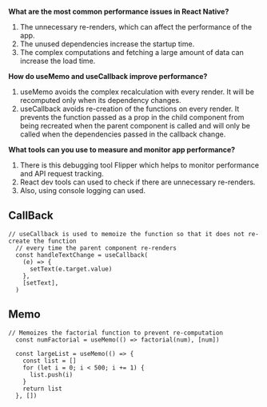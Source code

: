 **What are the most common performance issues in React Native?**
1. The unnecessary re-renders, which can affect the performance of the app.
2. The unused dependencies increase the startup time.
3. The complex computations and fetching a large amount of data can increase the load time.

**How do useMemo and useCallback improve performance?**
1. useMemo avoids the complex recalculation with every render. It will be recomputed only when its dependency changes.
2. useCallback avoids re-creation of the functions on every render. It prevents the function passed as a prop in the child component from being recreated when the parent component is called and will only be called when the dependencies passed in the callback change.

**What tools can you use to measure and monitor app performance?**
1. There is this debugging tool Flipper which helps to monitor performance and API request tracking.
2. React dev tools can used to check if there are unnecessary re-renders.
3. Also, using console logging can used.

## CallBack

```
// useCallback is used to memoize the function so that it does not re-create the function
  // every time the parent component re-renders
  const handleTextChange = useCallback(
    (e) => {
      setText(e.target.value)
    },
    [setText],
  )
```

## Memo

```
// Memoizes the factorial function to prevent re-computation
  const numFactorial = useMemo(() => factorial(num), [num])

  const largeList = useMemo(() => {
    const list = []
    for (let i = 0; i < 500; i += 1) {
      list.push(i)
    }
    return list
  }, [])
```